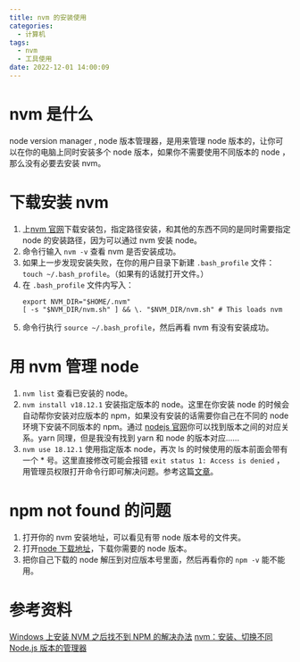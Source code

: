 ```yaml
---
title: nvm 的安装使用
categories:
  - 计算机
tags:
  - nvm
  - 工具使用
date: 2022-12-01 14:00:09
---
```


# nvm 是什么

node version manager , node 版本管理器，是用来管理 node 版本的，让你可以在你的电脑上同时安装多个 node 版本，如果你不需要使用不同版本的 node ，那么没有必要去安装 nvm。

# 下载安装 nvm

1. 上[nvm 官网](https://github.com/coreybutler/nvm-windows/releases)下载安装包，指定路径安装，和其他的东西不同的是同时需要指定 node 的安装路径，因为可以通过 nvm 安装 node。
2. 命令行输入 `nvm -v` 查看 nvm 是否安装成功。
3. 如果上一步发现安装失败，在你的用户目录下新建 `.bash_profile` 文件：`touch ~/.bash_profile`。（如果有的话就打开文件。）
4. 在 `.bash_profile` 文件内写入：
   ```
   export NVM_DIR="$HOME/.nvm"
   [ -s "$NVM_DIR/nvm.sh" ] && \. "$NVM_DIR/nvm.sh" # This loads nvm
   ```
5. 命令行执行 `source ~/.bash_profile`，然后再看 nvm 有没有安装成功。

# 用 nvm 管理 node

1. `nvm list` 查看已安装的 node。
2. `nvm install v18.12.1` 安装指定版本的 node。这里在你安装 node 的时候会自动帮你安装对应版本的 npm，如果没有安装的话需要你自己在不同的 node 环境下安装不同版本的 npm。通过 [nodejs 官网](https://nodejs.org/zh-cn/download/releases/)你可以找到版本之间的对应关系。yarn 同理，但是我没有找到 yarn 和 node 的版本对应......
3. `nvm use 18.12.1` 使用指定版本 node，再次 ls 的时候使用的版本前面会带有一个 \* 号。这里直接修改可能会报错 `exit status 1: Access is denied` ，用管理员权限打开命令行即可解决问题。参考这篇[文章](https://sebhastian.com/node-nvm-exit-1-access-denied/)。

# npm not found 的问题

1. 打开你的 nvm 安装地址，可以看见有带 node 版本号的文件夹。
2. 打开[node 下载地址](https://nodejs.org/en/download/releases/)，下载你需要的 node 版本。
3. 把你自己下载的 node 解压到对应版本号里面，然后再看你的 `npm -v` 能不能用。

# 参考资料

[Windows 上安装 NVM 之后找不到 NPM 的解决办法](https://www.cnblogs.com/jaxu/p/13904018.html)
[nvm：安装、切换不同 Node.js 版本的管理器](https://titangene.github.io/article/nvm.html)
